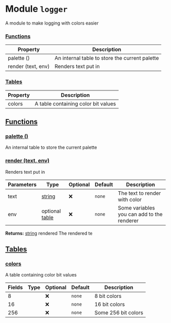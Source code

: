 
# Module `logger`
A module to make logging with colors easier









### [Functions](#Functions)
| Property | Description |
| -------- | ----------- |
| palette () | An internal table to store the current palette |
| render (text, env) | Renders text put in |

### [Tables](#Tables)
| Property | Description |
| -------- | ----------- |
| colors | A table containing color bit values |



## [Functions](#Functions)

### [palette ()](#palette)
An internal table to store the current palette










### [render (text, env)](#render)
Renders text put in



| Parameters | Type | Optional | Default | Description |
| --------------- | ---- | -------- | ------- | ----------- |
| text | <a class="type" href="https://www.lua.org/manual/5.1/manual.html#5.4">string</a> | ❌ | `none` |  The text to render with color |
| env | optional <a class="type" href="https://www.lua.org/manual/5.1/manual.html#5.5">table</a> | ❌ | `none` |  Some variables you can add to the renderer |





**Returns:** <a class="type" href="https://www.lua.org/manual/5.1/manual.html#5.4">string</a> rendered The rendered te










## [Tables](#Tables)

### [colors](#colors)
A table containing color bit values



| Fields | Type | Optional | Default | Description |
| --------------- | ---- | -------- | ------- | ----------- |
| 8 |  | ❌ | `none` |  8 bit colors |
| 16 |  | ❌ | `none` |  16 bit colors |
| 256 |  | ❌ | `none` |  Some 256 bit colors |












